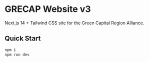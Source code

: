 # GRECAP Website v3

Next.js 14 + Tailwind CSS site for the Green Capital Region Alliance.

## Quick Start
```bash
npm i
npm run dev
